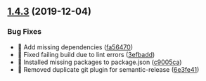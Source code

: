 ## [1.4.3](https://github.com/deltoss/mitch-datasource/compare/v1.4.2...v1.4.3) (2019-12-04)


### Bug Fixes

* 🐛 Add missing dependencies ([fa56470](https://github.com/deltoss/mitch-datasource/commit/fa56470ac7dfaac71c2ad89dea08182b82bac1c9))
* 🐛 Fixed failing build due to lint errors ([3efbadd](https://github.com/deltoss/mitch-datasource/commit/3efbadd280ec45cbc0bd0a55d8350e6a1251c8f0))
* 🐛 Installed missing packages to package.json ([c9005ca](https://github.com/deltoss/mitch-datasource/commit/c9005ca0152014be3a634bbb288bdbff13393ab4))
* 🐛 Removed duplicate git plugin for semantic-release ([6e3fe41](https://github.com/deltoss/mitch-datasource/commit/6e3fe417f9a43fb6583114a8369f88374df42ad9))
